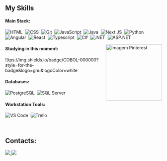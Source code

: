 ## My Skills

#### Main Stack:

![HTML](https://img.shields.io/badge/HTML5-E34F26?style=for-the-badge&logo=html5&logoColor=white)&nbsp;
![CSS](https://img.shields.io/badge/CSS3-1572B6?style=for-the-badge&logo=css3&logoColor=white)&nbsp;
![Git](https://img.shields.io/badge/GIT-E44C30?style=for-the-badge&logo=git&logoColor=white)&nbsp;
![JavaScript](https://img.shields.io/badge/JavaScript-F7DF1E?style=for-the-badge&logo=javascript&logoColor=black)&nbsp;
![Java](https://img.shields.io/badge/Java-%23ED8B00.svg?style=for-the-badge&logo=openjdk&logoColor=white)&nbsp;
![Next JS](https://img.shields.io/badge/Next.js-000000?style=for-the-badge&logo=nextdotjs&logoColor=white)&nbsp;
![Python](https://img.shields.io/badge/Python-3670A0?style=for-the-badge&logo=python&logoColor=ffdd54)&nbsp;
![Angular](https://img.shields.io/badge/Angular-DD0031?style=for-the-badge&logo=angular&logoColor=white)&nbsp;
![React](https://img.shields.io/badge/React-61DAFB?style=for-the-badge&logo=react&logoColor=black)&nbsp;
![Typescript](https://img.shields.io/badge/TypeScript-007ACC?style=for-the-badge&logo=typescript&logoColor=white)&nbsp;
![C#](https://img.shields.io/badge/C%23-239120?style=for-the-badge&logo=csharp&logoColor=white)&nbsp;
![.NET](https://img.shields.io/badge/.NET-512BD4?style=for-the-badge&logo=dotnet&logoColor=white)&nbsp;
![ASP.NET](https://img.shields.io/badge/ASP.NET-5C2D91?style=for-the-badge&logo=.net&logoColor=white)&nbsp;

<img src="https://i.imgur.com/w9ZiJkb.jpeg" min-width="180px" max-width="180px" width="180px" align="right" alt="Imagem Pinterest">

#### Studying in this moment:

![tps://img.shields.io/badge/COBOL-000000?style=for-the-badge&logo=gnu&logoColor=white&nbsp;


#### Databases:

![PostgreSQL](https://img.shields.io/badge/PostgreSQL-316192?style=for-the-badge&logo=postgresql&logoColor=white)&nbsp;
![SQL Server](https://img.shields.io/badge/SQL%20Server-CC2927?style=for-the-badge&logo=microsoftsqlserver&logoColor=white)&nbsp;

#### Workstation Tools:

![VS Code](https://img.shields.io/badge/VS%20Code-0078d7?style=for-the-badge&logo=visualstudiocode&logoColor=white)&nbsp;
![Trello](https://img.shields.io/badge/Trello-0052CC?style=for-the-badge&logo=trello&logoColor=white)&nbsp;

&nbsp;
&nbsp;

## Contacts:

<div> 
<a href="mailto:contato.kauarodrigo1193@gmail.com"> 
<img src="https://img.shields.io/badge/-Gmail-%23333?style=for-the-badge&logo=gmail&logoColor=white">
</a>
<a href="https://www.linkedin.com/in/kauã-rodrigo" target="_blank">
<img src="https://img.shields.io/badge/-LinkedIn-%230077B5?style=for-the-badge&logo=linkedin&logoColor=white">
</a> 
</div>
